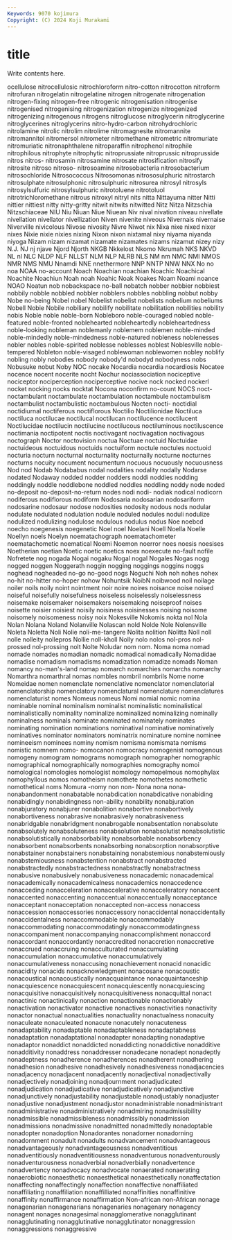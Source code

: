 ```yaml
---
Keywords: 9070 kojimura
Copyright: (C) 2024 Koji Murakami
---
```


# title

Write contents here.



ocellulose nitrocellulosic nitrochloroform nitro-cotton nitrocotton nitroform nitrofuran nitrogelatin
nitrogelatine nitrogen nitrogenate nitrogenation nitrogen-fixing nitrogen-free nitrogenic nitrogenisation nitrogenise nitrogenised
nitrogenising nitrogenization nitrogenize nitrogenized nitrogenizing nitrogenous nitrogens nitroglucose nitroglycerin nitroglycerine
nitroglycerines nitroglycerins nitro-hydro-carbon nitrohydrochloric nitrolamine nitrolic nitrolim nitrolime nitromagnesite nitromannite
nitromannitol nitromersol nitrometer nitromethane nitrometric nitromuriate nitromuriatic nitronaphthalene nitroparaffin nitrophenol
nitrophile nitrophilous nitrophyte nitrophytic nitroprussiate nitroprussic nitroprusside nitros nitros- nitrosamin
nitrosamine nitrosate nitrosification nitrosify nitrosite nitroso nitroso- nitrosoamine nitrosobacteria nitrosobacterium
nitrosochloride Nitrosococcus Nitrosomonas nitrososulphuric nitrostarch nitrosulphate nitrosulphonic nitrosulphuric nitrosurea nitrosyl
nitrosyls nitrosylsulfuric nitrosylsulphuric nitrotoluene nitrotoluol nitrotrichloromethane nitrous nitroxyl nitryl nits
nitta Nittayuma nitter Nitti nittier nittiest nitty nitty-gritty nitwit nitwits
nitwitted Nitz Nitza Nitzschia Nitzschiaceae NIU Niu Niuan Niue Niuean
Niv nival nivation niveau nivellate nivellation nivellator nivellization Niven nivenite
niveous Nivernais nivernaise Niverville nivicolous Nivose nivosity Nivre Niwot nix
Nixa nixe nixed nixer nixes Nixie nixie nixies nixing Nixon
nixon nixtamal nixy niyama niyanda niyoga Nizam nizam nizamat nizamate
nizamates nizams nizamut nizey nizy N.J. NJ nj njave Njord
Njorth NKGB Nkkelost Nkomo Nkrumah NKS NKVD NL nl NLC
NLDP NLF NLLST NLM NLP NLRB NLS NM nm NMC
NMI NMOS NMR NMS NMU Nnamdi NNE nnethermore NNP NNTP
NNW NNX No no noa NOAA no-account Noach Noachian noachian
Noachic Noachical Noachite Noachiun Noah noah Noahic Noak Noakes Noam
Noami noance NOAO Noatun nob nobackspace no-ball nobatch nobber nobbier
nobbiest nobbily nobble nobbled nobbler nobblers nobbles nobbling nobbut nobby
Nobe no-being Nobel nobel Nobelist nobelist nobelists nobelium nobeliums Nobell
Nobie Nobile nobiliary nobilify nobilitate nobilitation nobilities nobility nobis Noble
noble noble-born Nobleboro noble-couraged nobled noble-featured noble-fronted noblehearted nobleheartedly nobleheartedness
noble-looking nobleman noblemanly noblemem noblemen noble-minded noble-mindedly noble-mindedness noble-natured nobleness
noblenesses nobler nobles noble-spirited noblesse noblesses noblest Noblesville noble-tempered Nobleton
noble-visaged noblewoman noblewomen nobley noblify nobling nobly nobodies nobody nobody'd
nobodyd nobodyness nobs Nobusuke nobut Noby NOC nocake Nocardia nocardia
nocardiosis Nocatee nocence nocent nocerite nocht Nochur nociassociation nociceptive nociceptor
nociperception nociperceptive nocive nock nocked nockerl nocket nocking nocks nocktat
Nocona noconfirm no-count NOCS noct- noctambulant noctambulate noctambulation noctambule noctambulism
noctambulist noctambulistic noctambulous Nocten nocti- noctidial noctidiurnal noctiferous noctiflorous Noctilio
Noctilionidae Noctiluca noctiluca noctilucae noctilucal noctilucan noctilucence noctilucent Noctilucidae noctilucin
noctilucine noctilucous noctiluminous noctiluscence noctimania noctipotent noctis noctivagant noctivagation noctivagous
noctograph Noctor noctovision noctua Noctuae noctuid Noctuidae noctuideous noctuidous noctuids
noctuiform noctule noctules noctuoid nocturia nocturn nocturnal nocturnality nocturnally nocturne
nocturnes nocturns nocuity nocument nocumentum nocuous nocuously nocuousness Nod nod
Nodab Nodababus nodal nodalities nodality nodally Nodarse nodated Nodaway nodded
nodder nodders noddi noddies nodding noddingly noddle noddlebone noddled noddles
noddling noddy node noded no-deposit no-deposit-no-return nodes nodi nodi- nodiak
nodical nodicorn nodiferous nodiflorous nodiform Nodosaria nodosarian nodosariform nodosarine nodosaur
nodose nodosities nodosity nodous nods nodular nodulate nodulated nodulation nodule
noduled nodules noduli nodulize nodulized nodulizing nodulose nodulous nodulus nodus
Noe noebcd noecho noegenesis noegenetic Noel noel Noelani Noell Noella
Noelle Noellyn noels Noelyn noematachograph noematachometer noematachometic noematical Noemi Noemon
noerror noes noesis noesises Noetherian noetian Noetic noetic noetics noex
noexecute no-fault nofile Nofretete nog nogada Nogai nogaku Nogal nogal
Nogales Nogas nogg nogged noggen Noggerath noggin nogging noggings noggins
noggs noghead nogheaded no-go no-good nogs Noguchi Noh noh nohes
nohex no-hit no-hitter no-hoper nohow Nohuntsik NoibN noibwood noil noilage
noiler noils noily noint nointment noir noire noires noisance noise
noised noiseful noisefully noisefulness noiseless noiselessly noiselessness noisemake noisemaker noisemakers
noisemaking noiseproof noises noisette noisier noisiest noisily noisiness noisinesses noising
noisome noisomely noisomeness noisy noix Nokesville Nokomis nokta nol Nola
Nolan Nolana Noland Nolanville Nolascan nold Nolde Nole Nolensville Noleta
Noletta Noli Nolie noli-me-tangere Nolita nolition Nolitta Noll noll nolle
nolleity nollepros Nollie noll-kholl Nolly nolo nolos nol-pros nol-prossed nol-prossing
nolt Nolte Noludar nom nom. Noma noma nomad nomade nomades
nomadian nomadic nomadical nomadically Nomadidae nomadise nomadism nomadisms nomadization nomadize
nomads Noman nomancy no-man's-land nomap nomarch nomarchies nomarchs nomarchy Nomarthra
nomarthral nomas nombles nombril nombrils Nome nome Nomeidae nomen nomenclate
nomenclative nomenclator nomenclatorial nomenclatorship nomenclatory nomenclatural nomenclature nomenclatures nomenclaturist nomes
Nomeus nomeus Nomi nomial nomic nomina nominable nominal nominalism nominalist
nominalistic nominalistical nominalistically nominality nominalize nominalized nominalizing nominally nominalness nominals
nominate nominated nominately nominates nominating nomination nominations nominatival nominative nominatively
nominatives nominator nominators nominatrix nominature nomine nominee nomineeism nominees nominy
nomism nomisma nomismata nomisms nomistic nomnem nomo- nomocanon nomocracy nomogenist
nomogenous nomogeny nomogram nomograms nomograph nomographer nomographic nomographical nomographically nomographies
nomography nomoi nomological nomologies nomologist nomology nomopelmous nomophylax nomophyllous nomos
nomotheism nomothete nomothetes nomothetic nomothetical noms Nomura -nomy non non-
Nona nona nona- nonabandonment nonabatable nonabdication nonabdicative nonabiding nonabidingly nonabidingness
non-ability nonability nonabjuration nonabjuratory nonabjurer nonabolition nonabortive nonabortively nonabortiveness nonabrasive
nonabrasively nonabrasiveness nonabridgable nonabridgment nonabrogable nonabsentation nonabsolute nonabsolutely nonabsoluteness nonabsolution
nonabsolutist nonabsolutistic nonabsolutistically nonabsorbability nonabsorbable nonabsorbency nonabsorbent nonabsorbents nonabsorbing nonabsorption
nonabsorptive nonabstainer nonabstainers nonabstaining nonabstemious nonabstemiously nonabstemiousness nonabstention nonabstract nonabstracted
nonabstractedly nonabstractedness nonabstractly nonabstractness nonabusive nonabusively nonabusiveness nonacademic nonacademical nonacademically
nonacademicalness nonacademics nonaccedence nonacceding nonacceleration nonaccelerative nonacceleratory nonaccent nonaccented nonaccenting
nonaccentual nonaccentually nonacceptance nonacceptant nonacceptation nonaccepted non-access nonaccess nonaccession nonaccessories
nonaccessory nonaccidental nonaccidentally nonaccidentalness nonaccommodable nonaccommodably nonaccommodating nonaccommodatingly nonaccommodatingness nonaccompaniment
nonaccompanying nonaccomplishment nonaccord nonaccordant nonaccordantly nonaccredited nonaccretion nonaccretive nonaccrued nonaccruing
nonacculturated nonaccumulating nonaccumulation nonaccumulative nonaccumulatively nonaccumulativeness nonaccusing nonachievement nonacid nonacidic
nonacidity nonacids nonacknowledgment nonacosane nonacoustic nonacoustical nonacoustically nonacquaintance nonacquaintanceship nonacquiescence
nonacquiescent nonacquiescently nonacquiescing nonacquisitive nonacquisitively nonacquisitiveness nonacquittal nonact nonactinic nonactinically
nonaction nonactionable nonactionably nonactivation nonactivator nonactive nonactives nonactivities nonactivity nonactor
nonactual nonactualities nonactuality nonactualness nonacuity nonaculeate nonaculeated nonacute nonacutely nonacuteness
nonadaptability nonadaptable nonadaptableness nonadaptabness nonadaptation nonadaptational nonadapter nonadapting nonadaptive nonadaptor
nonaddict nonaddicted nonaddicting nonaddictive nonadditive nonadditivity nonaddress nonaddresser nonadecane nonadept
nonadeptly nonadeptness nonadherence nonadherences nonadherent nonadhering nonadhesion nonadhesive nonadhesively nonadhesiveness
nonadjacencies nonadjacency nonadjacent nonadjacently nonadjectival nonadjectivally nonadjectively nonadjoining nonadjournment nonadjudicated
nonadjudication nonadjudicative nonadjudicatively nonadjunctive nonadjunctively nonadjustability nonadjustable nonadjustably nonadjuster nonadjustive
nonadjustment nonadjustor nonadministrable nonadministrant nonadministrative nonadministratively nonadmiring nonadmissibility nonadmissible nonadmissibleness
nonadmissibly nonadmission nonadmissions nonadmissive nonadmitted nonadmittedly nonadoptable nonadopter nonadoption Nonadorantes
nonadorner nonadorning nonadornment nonadult nonadults nonadvancement nonadvantageous nonadvantageously nonadvantageousness nonadventitious
nonadventitiously nonadventitiousness nonadventurous nonadventurously nonadventurousness nonadverbial nonadverbially nonadvertence nonadvertency nonadvocacy
nonadvocate nonaerated nonaerating nonaerobiotic nonaesthetic nonaesthetical nonaesthetically nonaffectation nonaffecting nonaffectingly
nonaffection nonaffective nonaffiliated nonaffiliating nonaffiliation nonaffilliated nonaffinities nonaffinitive nonaffinity nonaffirmance
nonaffirmation Non-african non-African nonage nonagenarian nonagenarians nonagenaries nonagenary nonagency nonagent
nonages nonagesimal nonagglomerative nonagglutinant nonagglutinating nonagglutinative nonagglutinator nonaggression nonaggressions nonaggressive
